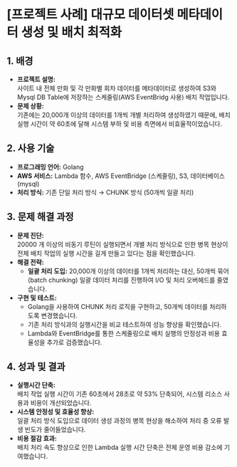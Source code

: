 # [프로젝트 사례] 대규모 데이터셋 메타데이터 생성 및 배치 최적화

## 1. 배경
- **프로젝트 설명:**  
  사이트 내 전체 만화 및 각 만화별 회차 데이터를 메타데이터로 생성하여 S3와 Mysql DB Table에 저장하는 스케줄링(AWS EventBridg 사용) 배치 작업입니다.
- **문제 상황:**  
  기존에는 20,000개 이상의 데이터를 1개씩 개별 처리하여 생성하였기 때문에, 배치 실행 시간이 약 60초에 달해 시스템 부하 및 비용 측면에서 비효율적이었습니다.

## 2. 사용 기술
- **프로그래밍 언어:** Golang  
- **AWS 서비스:** Lambda 함수, AWS EventBridge (스케줄링), S3, 데이터베이스(mysql)  
- **처리 방식:** 기존 단일 처리 방식 → CHUNK 방식 (50개씩 일괄 처리)

## 3. 문제 해결 과정
- **문제 진단:**  
  20000 개 이상의 비동기 루틴이 실행되면서 개별 처리 방식으로 인한 병목 현상이 전체 배치 작업의 실행 시간을 길게 만들고 있다는 점을 확인했습니다.
- **해결 전략:**  
  - **일괄 처리 도입:** 20,000개 이상의 데이터를 1개씩 처리하는 대신, 50개씩 묶어(batch chunking) 일괄 데이터 처리를 진행하여 I/O 및 처리 오버헤드를 줄였습니다.
- **구현 및 테스트:**  
  - Golang을 사용하여 CHUNK 처리 로직을 구현하고, 50개씩 데이터를 처리하도록 변경했습니다.  
  - 기존 처리 방식과의 실행시간을 비교 테스트하여 성능 향상을 확인했습니다.  
  - Lambda와 EventBridge를 통한 스케줄링으로 배치 실행의 안정성과 비용 효율성을 추가로 검증했습니다.

## 4. 성과 및 결과
- **실행시간 단축:**  
  배치 작업 실행 시간이 기존 60초에서 28초로 약 53% 단축되어, 시스템 리소스 사용과 비용이 개선되었습니다.
- **시스템 안정성 및 효율성 향상:**  
  일괄 처리 방식 도입으로 데이터 생성 과정의 병목 현상을 해소하여 처리 중 오류 발생 빈도가 줄어들었습니다.
- **비용 절감 효과:**  
  배치 처리 속도 향상으로 인한 Lambda 실행 시간 단축은 전체 운영 비용 감소에 기여했습니다.